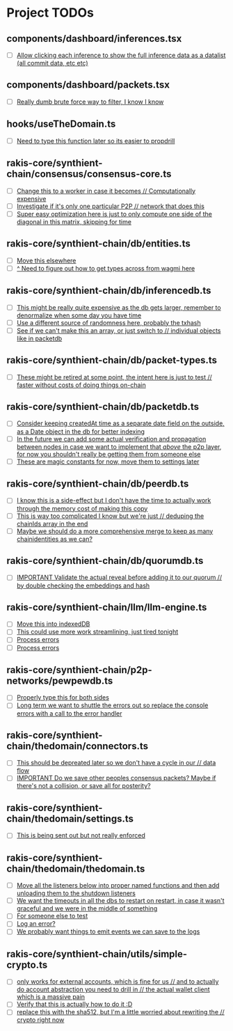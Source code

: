 # Project TODOs

## components/dashboard/inferences.tsx

- [ ] [Allow clicking each inference to show the full inference data as a datalist (all commit data, etc etc)](https://github.com/hrishioa/rakis/blob/master/src/components/dashboard/inferences.tsx#L421)

## components/dashboard/packets.tsx

- [ ] [Really dumb brute force way to filter, I know I know](https://github.com/hrishioa/rakis/blob/master/src/components/dashboard/packets.tsx#L273)

## hooks/useTheDomain.ts

- [ ] [Need to type this function later so its easier to propdrill](https://github.com/hrishioa/rakis/blob/master/src/hooks/useTheDomain.ts#L66)

## rakis-core/synthient-chain/consensus/consensus-core.ts

- [ ] [Change this to a worker in case it becomes // Computationally expensive](https://github.com/hrishioa/rakis/blob/master/src/rakis-core/synthient-chain/consensus/consensus-core.ts#L18)
- [ ] [Investigate if it's only one particular P2P // network that does this](https://github.com/hrishioa/rakis/blob/master/src/rakis-core/synthient-chain/consensus/consensus-core.ts#L106)
- [ ] [Super easy optimization here is just to only compute one side of the diagonal in this matrix, skipping for time](https://github.com/hrishioa/rakis/blob/master/src/rakis-core/synthient-chain/consensus/consensus-core.ts#L175)

## rakis-core/synthient-chain/db/entities.ts

- [ ] [Move this elsewhere](https://github.com/hrishioa/rakis/blob/master/src/rakis-core/synthient-chain/db/entities.ts#L17)
- [ ] [^ Need to figure out how to get types across from wagmi here](https://github.com/hrishioa/rakis/blob/master/src/rakis-core/synthient-chain/db/entities.ts#L30)

## rakis-core/synthient-chain/db/inferencedb.ts

- [ ] [This might be really quite expensive as the db gets larger, remember to denormalize when some day you have time](https://github.com/hrishioa/rakis/blob/master/src/rakis-core/synthient-chain/db/inferencedb.ts#L90)
- [ ] [Use a different source of randomness here, probably the txhash](https://github.com/hrishioa/rakis/blob/master/src/rakis-core/synthient-chain/db/inferencedb.ts#L531)
- [ ] [See if we can't make this an array, or just switch to // individual objects like in packetdb](https://github.com/hrishioa/rakis/blob/master/src/rakis-core/synthient-chain/db/inferencedb.ts#L581)

## rakis-core/synthient-chain/db/packet-types.ts

- [ ] [These might be retired at some point, the intent here is just to test // faster without costs of doing things on-chain](https://github.com/hrishioa/rakis/blob/master/src/rakis-core/synthient-chain/db/packet-types.ts#L115)

## rakis-core/synthient-chain/db/packetdb.ts

- [ ] [Consider keeping createdAt time as a separate date field on the outside, as a Date object in the db for better indexing](https://github.com/hrishioa/rakis/blob/master/src/rakis-core/synthient-chain/db/packetdb.ts#L37)
- [ ] [In the future we can add some actual verification and propagation between nodes in case we want to implement that _above_ the p2p layer, for now you shouldn't really be getting them from someone else](https://github.com/hrishioa/rakis/blob/master/src/rakis-core/synthient-chain/db/packetdb.ts#L104)
- [ ] [These are magic constants for now, move them to settings later](https://github.com/hrishioa/rakis/blob/master/src/rakis-core/synthient-chain/db/packetdb.ts#L344)

## rakis-core/synthient-chain/db/peerdb.ts

- [ ] [I know this is a side-effect but I don't have the time to actually work through the memory cost of making this copy](https://github.com/hrishioa/rakis/blob/master/src/rakis-core/synthient-chain/db/peerdb.ts#L36)
- [ ] [This is way too complicated I know but we're just // deduping the chainIds array in the end](https://github.com/hrishioa/rakis/blob/master/src/rakis-core/synthient-chain/db/peerdb.ts#L188)
- [ ] [Maybe we should do a more comprehensive merge to keep as many chainidentities as we can?](https://github.com/hrishioa/rakis/blob/master/src/rakis-core/synthient-chain/db/peerdb.ts#L245)

## rakis-core/synthient-chain/db/quorumdb.ts

- [ ] [IMPORTANT Validate the actual reveal before adding it to our quorum // by double checking the embeddings and hash](https://github.com/hrishioa/rakis/blob/master/src/rakis-core/synthient-chain/db/quorumdb.ts#L192)

## rakis-core/synthient-chain/llm/llm-engine.ts

- [ ] [Move this into indexedDB](https://github.com/hrishioa/rakis/blob/master/src/rakis-core/synthient-chain/llm/llm-engine.ts#L43)
- [ ] [This could use more work streamlining, just tired tonight](https://github.com/hrishioa/rakis/blob/master/src/rakis-core/synthient-chain/llm/llm-engine.ts#L357)
- [ ] [Process errors](https://github.com/hrishioa/rakis/blob/master/src/rakis-core/synthient-chain/llm/llm-engine.ts#L558)
- [ ] [Process errors](https://github.com/hrishioa/rakis/blob/master/src/rakis-core/synthient-chain/llm/llm-engine.ts#L583)

## rakis-core/synthient-chain/p2p-networks/pewpewdb.ts

- [ ] [Properly type this for both sides](https://github.com/hrishioa/rakis/blob/master/src/rakis-core/synthient-chain/p2p-networks/pewpewdb.ts#L64)
- [ ] [Long term we want to shuttle the errors out so replace the console errors with a call to the error handler](https://github.com/hrishioa/rakis/blob/master/src/rakis-core/synthient-chain/p2p-networks/pewpewdb.ts#L121)

## rakis-core/synthient-chain/thedomain/connectors.ts

- [ ] [This should be depreated later so we don't have a cycle in our // data flow](https://github.com/hrishioa/rakis/blob/master/src/rakis-core/synthient-chain/thedomain/connectors.ts#L22)
- [ ] [IMPORTANT Do we save other peoples consensus packets? Maybe if there's not a collision, or save all for posterity?](https://github.com/hrishioa/rakis/blob/master/src/rakis-core/synthient-chain/thedomain/connectors.ts#L159)

## rakis-core/synthient-chain/thedomain/settings.ts

- [ ] [This is being sent out but not really enforced](https://github.com/hrishioa/rakis/blob/master/src/rakis-core/synthient-chain/thedomain/settings.ts#L203)

## rakis-core/synthient-chain/thedomain/thedomain.ts

- [ ] [Move all the listeners below into proper named functions and then add unloading them to the shutdown listeners](https://github.com/hrishioa/rakis/blob/master/src/rakis-core/synthient-chain/thedomain/thedomain.ts#L96)
- [ ] [We want the timeouts in all the dbs to restart on restart, in case it wasn't graceful and we were in the middle of something](https://github.com/hrishioa/rakis/blob/master/src/rakis-core/synthient-chain/thedomain/thedomain.ts#L226)
- [ ] [For someone else to test](https://github.com/hrishioa/rakis/blob/master/src/rakis-core/synthient-chain/thedomain/thedomain.ts#L423)
- [ ] [Log an error?](https://github.com/hrishioa/rakis/blob/master/src/rakis-core/synthient-chain/thedomain/thedomain.ts#L513)
- [ ] [We probably want things to emit events we can save to the logs](https://github.com/hrishioa/rakis/blob/master/src/rakis-core/synthient-chain/thedomain/thedomain.ts#L721)

## rakis-core/synthient-chain/utils/simple-crypto.ts

- [ ] [only works for external accounts, which is fine for us // and to actually do account abstraction you need to drill in // the actual wallet client which is a massive pain](https://github.com/hrishioa/rakis/blob/master/src/rakis-core/synthient-chain/utils/simple-crypto.ts#L9)
- [ ] [Verify that this is actually how to do it :D](https://github.com/hrishioa/rakis/blob/master/src/rakis-core/synthient-chain/utils/simple-crypto.ts#L52)
- [ ] [replace this with the sha512, but I'm a little worried about rewriting the // crypto right now](https://github.com/hrishioa/rakis/blob/master/src/rakis-core/synthient-chain/utils/simple-crypto.ts#L86)
